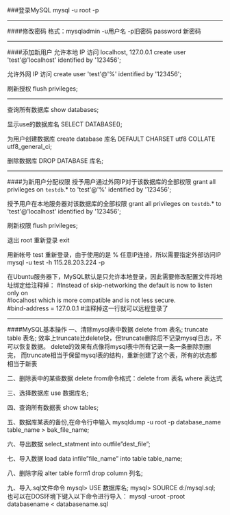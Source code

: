 ###登录MySQL
mysql -u root -p 
* * *
####修改密码
格式：mysqladmin -u用户名 -p旧密码 password 新密码
* * *
####添加新用户
允许本地 IP 访问 localhost, 127.0.0.1
create user 'test'@'localhost' identified by '123456';  

允许外网 IP 访问
create user 'test'@'%' identified by '123456'; 

刷新授权
flush privileges;  
* * *
查询所有数据库
show databases;

显示use的数据库名
SELECT DATABASE();

为用户创建数据库
create database 库名 DEFAULT CHARSET utf8 COLLATE utf8_general_ci;

删除数据库
DROP DATABASE 库名;
* * *
####为新用户分配权限
授予用户通过外网IP对于该数据库的全部权限
grant all privileges on `testdb`.* to 'test'@'%' identified by '123456'; 

授予用户在本地服务器对该数据库的全部权限
grant all privileges on `testdb`.* to 'test'@'localhost' identified by '123456';  

刷新权限
flush privileges; 

退出 root 重新登录
exit

用新帐号 test 重新登录，由于使用的是 % 任意IP连接，所以需要指定外部访问IP
mysql -u test -h 115.28.203.224 -p  

在Ubuntu服务器下，MySQL默认是只允许本地登录，因此需要修改配置文件将地址绑定给注释掉：
 #Instead of skip-networking the default is now to listen only on  
 #localhost which is more compatible and is not less secure.  
 #bind-address       = 127.0.0.1     #注释掉这一行就可以远程登录了  
* * *
####MySQL基本操作
一、清除mysql表中数据
delete from 表名;
truncate table 表名;
效率上truncate比delete快，但truncate删除后不记录mysql日志，不可以恢复数据。
delete的效果有点像将mysql表中所有记录一条一条删除到删完，
而truncate相当于保留mysql表的结构，重新创建了这个表，所有的状态都相当于新表

二、删除表中的某些数据
delete from命令格式：delete from 表名 where 表达式

三、选择数据库
use 数据库名;

四、查询所有数据表
show tables;

五、数据库某表的备份,在命令行中输入
mysqldump -u root -p database_name table_name > bak_file_name;

六、导出数据
select_statment into outfile”dest_file”;

七、导入数据
load data infile”file_name” into table table_name;

八、删除字段
alter table form1 drop column 列名;

九、导入.sql文件命令
mysql> USE 数据库名;
mysql> SOURCE d:/mysql.sql;
也可以在DOS环境下键入以下命令进行导入：
mysql -uroot -proot databasename < databasename.sql

